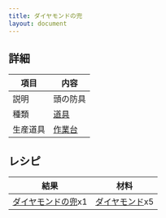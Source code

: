 ```yaml
---
title: ダイヤモンドの兜
layout: document
---
```

## 詳細

|項目|内容|
|---|---|
|説明|頭の防具|
|種類|[道具](道具)|
|生産道具|[作業台](作業台)|

## レシピ

|結果|材料|
|---|---|
|[ダイヤモンドの兜](ダイヤモンドの兜)x1|[ダイヤモンド](ダイヤモンド)x5|
